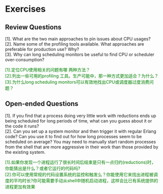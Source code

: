 # Exercises
## Review Questions
[1]. What are the two main approaches to pin issues about CPU usages?<br>
[2]. Name some of the profiling tools available. What approaches are preferable for production use? Why?<br>
[3]. Why can long scheduling monitors be useful to find CPU or scheduler over-consumption?
<p></p> <font color="green">
[1].定位CPU使用相关的问题有哪 两种方法？<br>
[2].列出一些可用的profiling 工具。生产可能中，那一种方式更加适合？为什么？<br>
[3].为什么long scheduling monitors可以有效地找出CPU或调度器过度消费问题？<br>
</font> <p></p>

## Open-ended Questions
[1]. If you find that a process doing very little work with reductions ends up being scheduled for long periods of time, what can you guess about it or the code it runs?<br>
[2]. Can you set up a system monitor and then trigger it with regular Erlang code? Can
you use it to find out for how long processes seem to be scheduled on average? You
may need to manually start random processes from the shell that are more aggressive
in their work than those provided by the existing system.

<p></p> <font color="green">
[1].如果你发现一个进程运行了很长时间后结束是只有一点归约(reductions)时，你能猜出是什么？或者它运行的代码吗?<br>
[2].你可以使用常规的代码设置系统的监控和触发么？你能使用它来找出进程被调度的平均时长?你可能需要手动从shell中随机启动进程，这样会比已有系统提供的进程更加有效果<br>
</font> <p></p>


